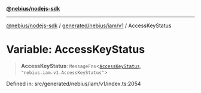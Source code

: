 [**@nebius/nodejs-sdk**](../../../../../README.md)

***

[@nebius/nodejs-sdk](../../../../../README.md) / [generated/nebius/iam/v1](../README.md) / AccessKeyStatus

# Variable: AccessKeyStatus

> **AccessKeyStatus**: `MessageFns`\<[`AccessKeyStatus`](../interfaces/AccessKeyStatus.md), `"nebius.iam.v1.AccessKeyStatus"`\>

Defined in: src/generated/nebius/iam/v1/index.ts:2054
